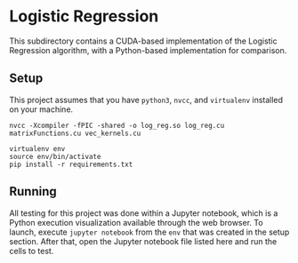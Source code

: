 # Logistic Regression
This subdirectory contains a CUDA-based implementation of the Logistic Regression algorithm, with a Python-based implementation for comparison. 
## Setup
This project assumes that you have `python3`, `nvcc`, and `virtualenv` installed on your machine.

```
nvcc -Xcompiler -fPIC -shared -o log_reg.so log_reg.cu matrixFunctions.cu vec_kernels.cu

virtualenv env
source env/bin/activate
pip install -r requirements.txt
```

## Running
All testing for this project was done within a Jupyter notebook, which is a Python execution visualization available through the web browser. To launch, execute `jupyter notebook` from the `env` that was created in the setup section. After that, open the Jupyter notebook file listed here and run the cells to test.